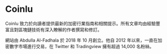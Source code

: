 # 

# Coinlu

Coinlu 致力於向讀者提供最新的加密行業指南和相關提示。所有文章均由經驗豐富且對區塊鏈技術有深入瞭解的作者撰寫和修訂。 

網站由 Abdulla Al-Fadhala 於 2018 年 10 月創立。他自 2012 年以來，一直在加密數字市場進行交易，在 Twitter 和 Tradingview 擁有超過 14,000 名粉絲。

